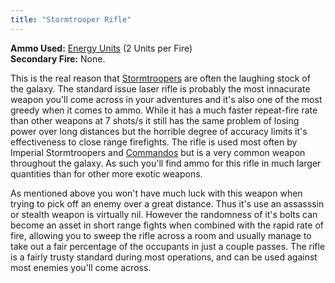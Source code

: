 ```yaml
---
title: "Stormtrooper Rifle"
---
```


**Ammo Used:** [Energy Units](/database/items/energy-units) (2 Units per Fire)<br />
**Secondary Fire:** None. 

This is the real reason that [Stormtroopers](/database/enemies/stormtrooper) are often the laughing stock of the galaxy. The standard issue laser rifle is probably the most innacurate weapon you'll come across in your adventures and it's also one of the most greedy when it comes to ammo. While it has a much faster repeat-fire rate than other weapons at 7 shots/s it still has the same problem of losing power over long distances but the horrible degree of accuracy limits it's effectiveness to close range firefights. The rifle is used most often by Imperial Stormtroopers and [Commandos](/database/enemies/imperial-commando) but is a very common weapon throughout the galaxy. As such you'll find ammo for this rifle in much larger quantities than for other more exotic weapons.

As mentioned above you won't have much luck with this weapon when trying to pick off an enemy over a great distance. Thus it's use an assasssin or stealth weapon is virtually nil. However the randomness of it's bolts can become an asset in short range fights when combined with the rapid rate of fire, allowing you to sweep the rifle across a room and usually manage to take out a fair percentage of the occupants in just a couple passes. The rifle is a fairly trusty standard during most operations, and can be used against most enemies you'll come across.